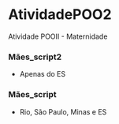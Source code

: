 # AtividadePOO2
Atividade POOII - Maternidade 

### Mães_script2
- Apenas do ES
### Mães_script 
- Rio, São Paulo, Minas e ES
